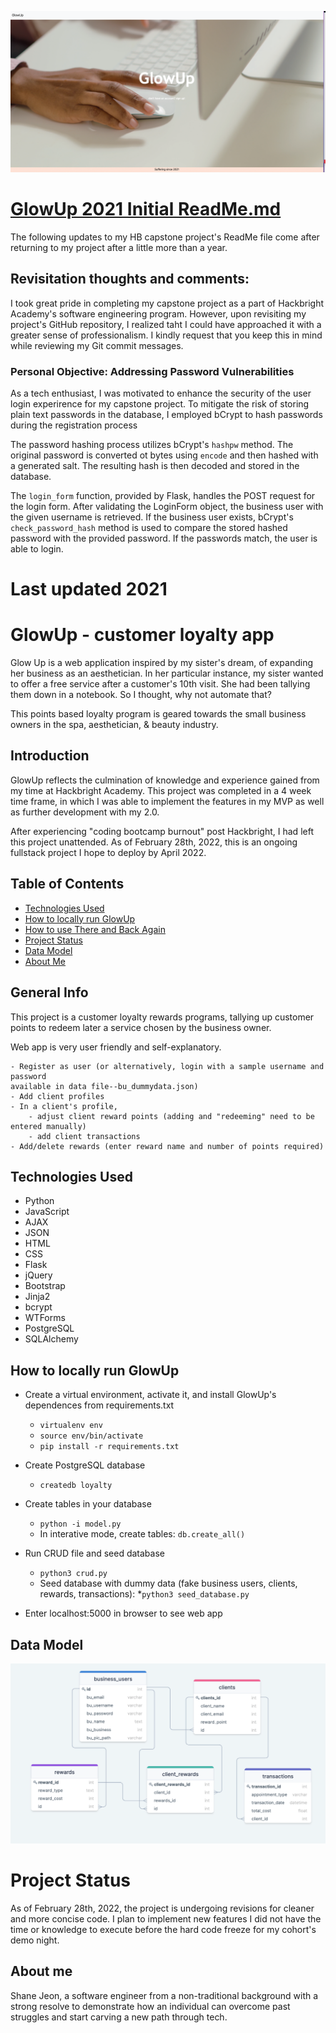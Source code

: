 ![headerimg](/static/img/glow_up.png)

# [GlowUp 2021 Initial ReadMe.md](#last-updated-2021)
The following updates to my HB capstone project's ReadMe file come after returning to my project after a little more than a year.

## Revisitation thoughts and comments:
I took great pride in completing my capstone project as a part of Hackbright Academy's software engineering program. However, upon revisiting my project's GitHub repository, I realized taht I could have approached it with a greater sense of professionalism. I kindly request that you keep this in mind while reviewing my Git commit messages.

### Personal Objective: Addressing Password Vulnerabilities
As a tech enthusiast, I was motivated to enhance the security of the user login experirence for my capstone project. To mitigate the risk of storing plain text passwords in the database, I employed bCrypt to hash passwords during the registration process

The password hashing process utilizes bCrypt's `hashpw` method. The original password is converted ot bytes using `encode` and then hashed with a generated salt. The resulting hash is then decoded and stored in the database.

The `login_form` function, provided by Flask, handles the POST request for the login form. After validating the LoginForm object, the business user with the given username is retrieved. If the business user exists, bCrypt's `check_password_hash` method is used to compare the stored hashed password with the provided password. If the passwords match, the user is able to login. 


# Last updated 2021
# GlowUp - customer loyalty app
Glow Up is a web application inspired by my sister's dream, of expanding her 
business as an aesthetician. In her particular instance, my sister wanted to offer
a free service after a customer's 10th visit. She had been tallying them down in
a notebook. So I thought, why not automate that?

This points based loyalty program is geared towards the small business owners
in the spa, aesthetician, & beauty industry.

## Introduction 
GlowUp reflects the culmination of knowledge and experience gained from my time
at Hackbright Academy. This project was completed in a 4 week time frame, in which
I was able to implement the features in my MVP as well as further development with 
my 2.0. 

After experiencing "coding bootcamp burnout" post Hackbright,
I had left this project unattended. As of February 28th, 2022, this is an ongoing 
fullstack project I hope to deploy by April 2022.

## Table of Contents
* [Technologies Used](#technologiesused)
* [How to locally run GlowUp](#localrun)
* [How to use There and Back Again](#use)
* [Project Status](#projectstatus)
* [Data Model](#datamodel)
* [About Me](#aboutme)

## General Info 
This project is a customer loyalty rewards programs, tallying up customer points
to redeem later a service chosen by the business owner.

Web app is very user friendly and self-explanatory. 

    - Register as user (or alternatively, login with a sample username and password 
    available in data file--bu_dummydata.json)
    - Add client profiles
    - In a client's profile, 
        - adjust client reward points (adding and "redeeming" need to be entered manually)
        - add client transactions
    - Add/delete rewards (enter reward name and number of points required)
    


## <a name="technologiesused"></a>Technologies Used 
- Python 
- JavaScript
- AJAX
- JSON
- HTML
- CSS
- Flask
- jQuery
- Bootstrap
- Jinja2
- bcrypt
- WTForms
- PostgreSQL
- SQLAlchemy


## <a name="localrun"></a>How to locally run GlowUp
* Create a virtual environment, activate it, and install GlowUp's dependences from requirements.txt
    * `virtualenv env`
    * `source env/bin/activate`
    * `pip install -r requirements.txt`

* Create PostgreSQL database
    * `createdb loyalty`

* Create tables in your database
    * `python -i model.py`
    * In interative mode, create tables: `db.create_all()`

* Run CRUD file and seed database
    * `python3 crud.py`
    * Seed database with dummy data (fake business users, clients, rewards, transactions): 
        *`python3 seed_database.py`

* Enter localhost:5000 in browser to see web app
   

## <a name="datamodel"></a>Data Model 

![data_model_loyalty](/static/img/data_model.png)

# <a name="projectstatus"></a>Project Status 
As of February 28th, 2022, the project is undergoing revisions for cleaner and
more concise code. I plan to implement new features I did not have the time
or knowledge to execute before the hard code freeze for my cohort's demo night.

## <a name="aboutme"></a>About me
Shane Jeon, a software engineer from a non-traditional background with a strong
resolve to demonstrate how an individual can overcome past struggles and start
carving a new path through tech.